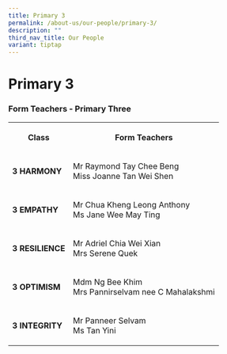 ```yaml
---
title: Primary 3
permalink: /about-us/our-people/primary-3/
description: ""
third_nav_title: Our People
variant: tiptap
---
```

<h1><strong>Primary 3</strong></h1><h3>Form Teachers - Primary Three</h3><table><tbody><tr><th rowspan="1" colspan="1"><p><strong>Class</strong></p></th><th rowspan="1" colspan="1"><p>Form Teachers</p></th></tr><tr><td rowspan="1" colspan="1"><p><strong>3 HARMONY</strong></p></td><td rowspan="1" colspan="1"><p>Mr Raymond Tay Chee Beng<br>Miss Joanne Tan Wei Shen</p></td></tr><tr><td rowspan="1" colspan="1"><p><strong>3 EMPATHY</strong></p></td><td rowspan="1" colspan="1"><p>Mr Chua Kheng Leong Anthony<br>Ms Jane Wee May Ting</p></td></tr><tr><td rowspan="1" colspan="1"><p><strong>3 RESILIENCE</strong></p></td><td rowspan="1" colspan="1"><p>Mr Adriel Chia Wei Xian<br>Mrs Serene Quek</p></td></tr><tr><td rowspan="1" colspan="1"><p><strong>3 OPTIMISM</strong></p></td><td rowspan="1" colspan="1"><p>Mdm Ng Bee Khim<br>Mrs Pannirselvam nee C Mahalakshmi</p></td></tr><tr><td rowspan="1" colspan="1"><p><strong>3 INTEGRITY</strong></p></td><td rowspan="1" colspan="1"><p>Mr Panneer Selvam<br>Ms Tan Yini</p></td></tr></tbody></table><p></p>